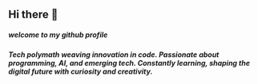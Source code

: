 ## Hi there 👋
##### welcome to my github profile
##### Tech polymath weaving innovation in code. Passionate about programming, AI, and emerging tech. Constantly learning, shaping the digital future with curiosity and creativity.

<!--
**TEEB0W/TEEB0W** is a ✨ _special_ ✨ repository because its `README.md` (this file) appears on your GitHub profile.

Here are some ideas to get you started:

- 🔭 I’m currently working on ...
- 🌱 I’m currently learning ...
- 👯 I’m looking to collaborate on ...
- 🤔 I’m looking for help with ...
- 💬 Ask me about ...
- 📫 How to reach me: ...
- 😄 Pronouns: ...
- ⚡ Fun fact: ...
-->
